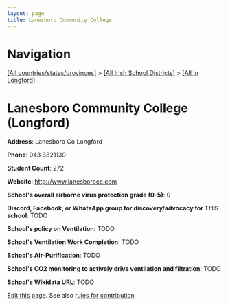 ```yaml
---
layout: page
title: Lanesboro Community College
---
```

# Navigation

[[All countries/states/provinces]](../../..) > [[All Irish School Districts]](../..) > [[All In Longford]](..)

# Lanesboro Community College (Longford)

**Address**: Lanesboro Co Longford

**Phone**: 043 3321139

**Student Count**: 272

**Website**: <http://www.lanesborocc.com>

**School's overall airborne virus protection grade (0-5)**: 0

**Discord, Facebook, or WhatsApp group for discovery/advocacy for THIS school**: TODO

**School's policy on Ventilation**: TODO

**School's Ventilation Work Completion**: TODO

**School's Air-Purification**: TODO

**School's CO2 monitoring to actively drive ventilation and filtration**: TODO

**School's Wikidata URL**: TODO


[Edit this page](https://github.com/ventilate-schools/Ireland/edit/main/./Longford/Lanesboro_Community_College.md). See also [rules for contribution](../../../contribution-rules/)